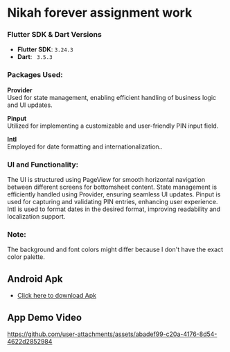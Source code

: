 # Nikah forever assignment work
### Flutter SDK & Dart Versions
- **Flutter SDK**: ` 3.24.3 `
- **Dart**: ` 3.5.3`
### Packages Used:
**Provider** <br>
Used for state management, enabling efficient handling of business logic and UI updates.

**Pinput** <br>
Utilized for implementing a customizable and user-friendly PIN input field.

**Intl** <br>
Employed for date formatting and internationalization..
### UI and Functionality:
The UI is structured using PageView for smooth horizontal navigation between different screens for bottomsheet content.
State management is efficiently handled using Provider, ensuring seamless UI updates.
Pinput is used for capturing and validating PIN entries, enhancing user experience.
Intl is used to format dates in the desired format, improving readability and localization support.
### Note:
The background and font colors might differ because I don't have the exact color palette.
## Android Apk
- [Click here to download Apk](https://i.diawi.com/EvEKWA)
## App Demo Video


https://github.com/user-attachments/assets/abadef99-c20a-4176-8d54-4622d2852984

